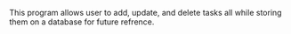 This program allows user to add, update, and delete tasks all while storing them on a database for future refrence. 